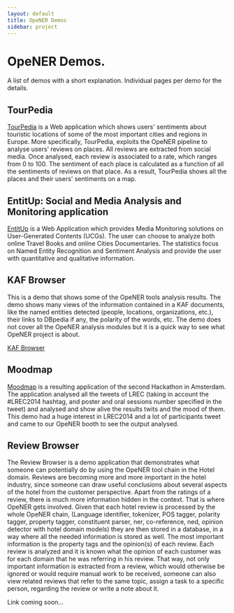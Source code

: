 ```yaml
---
layout: default
title: OpeNER Demos
sidebar: project
---
```


# OpeNER Demos.

A list of demos with a short explanation. Individual pages per demo for the
details.

## TourPedia
			
<a href="http://tour-pedia.org/gui/demo">TourPedia</a> is a Web application 
which shows users' sentiments about touristic locations of some of the most 
important cities and regions in Europe.  More specifically, TourPedia, exploits the OpeNER pipeline to analyse users’ reviews on places. All reviews are extracted from social media. 
Once analysed, each review is associated to a rate, which ranges from 0 to 100. 
The sentiment of each place is calculated as a function of all the sentiments of reviews on that place. 
As a result, TourPedia shows all the places and their users' sentiments on a map. 
			
## EntitUp: Social and Media Analysis and Monitoring application

<a href = "http://128.65.123.12/entitup/index.php">EntitUp</a> is a Web Application which provides Media Monitoring solutions on User-Generated Contents (UCGs). The user can choose to analyze both online Travel Books and online Cities Documentaries. The statistics focus on Named Entity Recognition and Sentiment Analysis and provide the user with quantitative and qualitative information.



## KAF Browser

This is a demo that shows some of the OpeNER tools analysis results. The demo shows many views of the information contained in a KAF documents, like the named entities detected (people, locations, organizations, etc.), their links to DBpedia if any, the polarity of the words, etc. The demo does not cover all the OpeNER analysis modules but it is a quick way to see what OpeNER project is about.

[KAF Browser](http://demo2-opener.rhcloud.com)


## Moodmap

<a href="http://tour-pedia.org/moodmap">Moodmap</a> is a resulting application of the second Hackathon in Amsterdam. The application analysed all the tweets of LREC (taking in account the #LREC2014 hashtag, and poster and oral sessions number specified in the tweet) and analysed and show alive the results twits and the mood of them. This demo had a huge interest in LREC2014 and a lot of participants tweet and came to our OpeNER booth to see the output analysed.

## Review Browser

The Review Browser is a demo application that demonstrates what someone can potentially do by using the OpeNER tool chain in the Hotel domain.
Reviews are becoming more and more important in the hotel industry, since someone can draw useful conclusions about several aspects of the hotel from the customer perspective.
Apart from the ratings of a review, there is much more information hidden in the context. That is where OpeNER gets involved.
Given that each hotel review is processed by the whole OpeNER chain, (Language identifier, tokenizer, POS tagger, polarity tagger, property tagger, constituent parser, ner, co-reference, ned, opinion detector with hotel domain models)
they are then stored in a database, in a way where all the needed information is stored as well. The most important information is the property tags and the opinion(s) of each review. 
Each review is analyzed and it is known what the opinion of each customer was for each domain that he was referring in his review.
That way, not only important information is extracted from a review, which would otherwise be ignored or would require manual work to be received, someone can also view related reviews that refer to the same topic, assign a task to a specific person, regarding the review or write a note about it.

Link coming soon...


